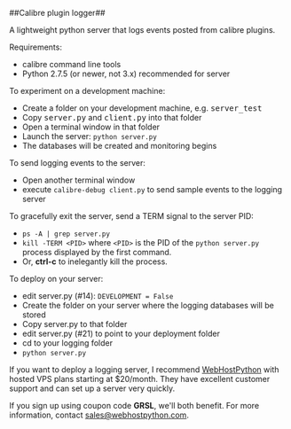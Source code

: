 ##Calibre plugin logger##

A lightweight python server that logs events posted from calibre plugins.

Requirements:

* calibre command line tools
* Python 2.7.5 (or newer, not 3.x) recommended for server

To experiment on a development machine:

* Create a folder on your development machine, e.g. <tt>server_test</tt>
* Copy <tt>server.py</tt> and <tt>client.py</tt> into that folder
* Open a terminal window in that folder
* Launch the server: ```python server.py```
* The databases will be created and monitoring begins

To send logging events to the server:

* Open another terminal window
* execute ```calibre-debug client.py``` to send sample events to the logging server

To gracefully exit the server, send a TERM signal to the server PID:

* ```ps -A | grep server.py```
* ```kill -TERM <PID>``` where ```<PID>``` is the PID of the ```python server.py``` process displayed by the first command.
* Or, __ctrl-c__ to inelegantly kill the process.

To deploy on your server:

* edit server.py (#14): ```DEVELOPMENT = False```
* Create the folder on your server where the logging databases will be stored
* Copy server.py to that folder
* edit server.py (#21) to point to your deployment folder
* cd to your logging folder
* ```python server.py```

If you want to deploy a logging server, I recommend [WebHostPython](https://www.webhostpython.com) with hosted VPS plans starting at $20/month. They have excellent customer support and can set up a server very quickly.

If you sign up using coupon code __GRSL__, we'll both benefit.
For more information, contact <sales@webhostpython.com>.
